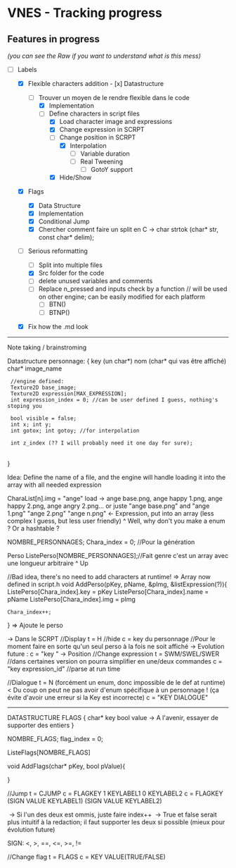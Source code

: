 # VNES - Tracking progress

## Features in progress
*(you can see the Raw if you want to understand what is this mess)*

- [ ] Labels
  - [x] Flexible characters addition
    	- [x] Datastructure
     - [ ] Trouver un moyen de le rendre flexible dans le code
       	- [x] Implementation 
        - [ ] Define characters in script files
          	- [x] Load character image and expressions
           - [x] Change expression in SCRPT
           - [ ] Change position in SCRPT
               - [x] Interpolation
                 	- [ ] Variable duration
                  - [ ] Real Tweening
                 	- [ ] GotoY support
           - [x] Hide/Show
  - [x] Flags
    - [x] Data Structure
    - [x] Implementation
    - [x] Conditional Jump
    - [x] Chercher comment faire un split en C
      -> char strtok (char* str, const char* delim); 
  - [ ] Serious reformatting
    - [ ] Split into multiple files
    - [x] Src folder for the code
    - [ ] delete unused variables and comments
    - [ ] Replace n_pressed and inputs check by a function // will be used on other engine; can be easily modified for each platform
      - [ ] BTN()
      - [ ] BTNP()
  - [x] Fix how the .md look


-----
Note taking / brainstroming

Datastructure personnage:
	{
	 key (un char*)
	 nom (char* qui vas être affiché)
	 char* image_name

	 //engine defined:
	 Texture2D base_image;
	 Texture2D expression[MAX_EXPRESSION];
	 int expression_index = 0; //can be user defined I guess, nothing's stoping you
	
	 bool visible = false;
	 int x; int y;
	 int gotox; int gotoy; //for interpolation
	
	 int z_index (?? I will probably need it one day for sure);


​	 
	}

Idea:
Define the name of a file, and the engine will handle loading it into the array with all needed expression

CharaList[n].img = "ange"
load -> ange base.png, ange happy 1.png, ange happy 2.png, ange angry 2.png...
	or juste "ange base.png" and "ange 1.png" "ange 2.png" "ange n.png" <- Expression, put into an array (less complex I guess, but less user friendly)
																			^ Well, why don't you make a enum ? Or a hashtable ?


NOMBRE_PERSONNAGES;
Chara_index = 0; //Pour la génération

Perso ListePerso[NOMBRE_PERSONNAGES];//Fait genre c'est un array avec une longueur arbitraire
^ Up

//Bad idea, there's no need to add characters at runtime! => Array now defined in script.h
void AddPerso(pKey, pName, &pImg, &listExpression(?)){
	ListePerso[Chara_index].key = pKey
	ListePerso[Chara_index].name = pName
	ListePerso[Chara_index].img = pImg

	Chara_index++;
}
=> Ajoute le perso

-> Dans le SCRPT
//Display
t = H //hide
c = key du personnage //Pour le moment faire en sorte qu'un seul perso à la fois ne soit affiché
	-> Evolution future : c = "key <arg>" -> Position
//Change expression
t = SWM/SWEL/SWER //dans certaines version on pourra simplifier en une/deux commandes
c = "key expression_id" //parse at run time

//Dialogue
t = N (forcément un enum, donc impossible de le def at runtime) < Du coup on peut ne pas avoir d'enum spécifique à un personnage ! (ça évite d'avoir une erreur si la Key est incorrecte)
c = "KEY  DIALOGUE"

-----
DATASTRUCTURE FLAGS
{
	char* key
	bool  value -> A l'avenir, essayer de supporter des entiers
}

NOMBRE_FLAGS;
flag_index = 0;

ListeFlags[NOMBRE_FLAGS]

void AddFlags(char* pKey, bool pValue){

}

//Jump
t = CJUMP
c = FLAGKEY 1 KEYLABEL1 0 KEYLABEL2
c = FLAGKEY (SIGN VALUE KEYLABEL1) (SIGN VALUE KEYLABEL2)

​	-> Si l'un des deux est ommis, juste faire index++
​	-> True et false serait plus intuitif à la redaction; il faut supporter les deux si possible (mieux pour évolution future)

SIGN:
	<, >, ==, <=, >=, !=

//Change flag
t = FLAGS
c = KEY VALUE(TRUE/FALSE)
